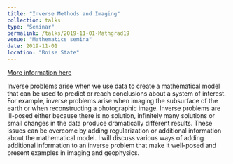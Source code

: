 ```yaml
---
title: "Inverse Methods and Imaging"
collection: talks
type: "Seminar"
permalink: /talks/2019-11-01-Mathgrad19
venue: "Mathematics semina"
date: 2019-11-01
location: "Boise State"
---
```


[More information here](https://jodimead.github.io/files/Mathgrad19.pdf)

Inverse problems arise when we use data to create a mathematical model that can be used to predict or reach conclusions about a system of interest. For example, inverse problems arise when imaging the subsurface of the earth or when reconstructing a photographic image. Inverse problems are ill-posed either because there is no solution, infinitely many solutions or small changes in the data produce dramatically different results. These issues can be overcome by adding regularization or additional information about the mathematical model. I will discuss various ways of adding additional information to an inverse problem that make it well-posed and present examples in imaging and geophysics.
